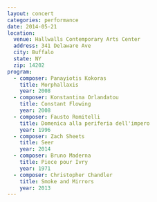 ```yaml
---
layout: concert
categories: performance
date: 2014-05-21
location:
  venue: Hallwalls Contemporary Arts Center
  address: 341 Delaware Ave
  city: Buffalo
  state: NY
  zip: 14202
program:
  - composer: Panayiotis Kokoras
    title: Morphallaxis
    year: 2008
  - composer: Konstantina Orlandatou
    title: Constant Flowing
    year: 2008
  - composer: Fausto Romitelli
    title: Domenica alla periferia dell'impero
    year: 1996
  - composer: Zach Sheets
    title: Seer
    year: 2014
  - composer: Bruno Maderna
    title: Piece pour Ivry
    year: 1971
  - composer: Christopher Chandler
    title: Smoke and Mirrors
    year: 2013
---
```

